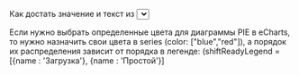 Как достать значение и текст из <select> блока:
let a = document.getElementById('selectBlockId');
console.log(a.value) и console.log(a.options[a.selectedIndex].text)


Если нужно выбрать определенные цвета для диаграммы PIE в eCharts, то нужно назначить
свои цвета в series (color: ["blue","red"]), а порядок их распределения зависит от порядка в легенде:
(shiftReadyLegend = [{name : 'Загрузка'}, {name : 'Простой'}]
